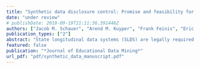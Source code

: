 ```yaml
---
title: "Synthetic data disclosure control: Promise and feasibility for SLDS"
date: "under review"
# publishDate: 2019-09-19T21:11:36.391446Z
authors: ["Jacob M. Schauer", "Arend M. Kuyper", "Frank Feinis", "Eric C. Hedberg", "Larry V. Hedges"]
publication_types: ["2"]
abstract: "State longitudinal data systems (SLDS) are legally required to protect the privacy of students and so states have been cautious about sharing data with external researchers. However, other government bodies, such as the Bureau of Labor Statistics, have experimented with releasing synthetic data generated from methods related to multiple imputation. The idea is that the real data is used to generate a series of synthetic datasets on which analyses can be conducted and pooled. Doing so can improve the utility of the released data in that analyses conducted on synthetic data can closely mirror those conducted on the real data. It can also improve privacy, since none of the data is actually real. In this article, we apply these procedures to data from eight states, and assess how feasible these procedures are, how well they preserve the data utility, and how well they protect privacy. We find that while the procedure can be computationally intensive, that the utility of the data is good, and the risk of disclosure is low."
featured: false
publication: "*Journal of Educational Data Mining*"
url_pdf: "pdf/synthetic_data_manuscript.pdf"
---
```


